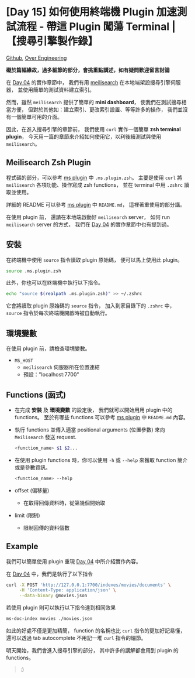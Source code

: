 # [Day 15] 如何使用終端機 Plugin 加速測試流程 - 帶這 Plugin 闖蕩 Terminal |【搜尋引擎製作錄】

[Github], [Over Engineering]

**礙於篇幅緣故，過多細節的部分，會挑重點講述，如有疑問歡迎留言討論**

在 [Day 04] 的實作章節中，
我們有用 [meilisearch] 在本地端架設搜尋引擎伺服器，
並使用簡單的測試資料建立索引。

然而，雖然 `meilisearch` 提供了簡單的 **mini dashboard**，
使我們在測試搜尋相當方便，
但對於其他如：建立索引、更改索引設置、等等許多的操作，
我們並沒有一個簡單可用的介面。

因此，在進入搜尋引擎的章節前，
我們使用 `curl` 實作一個簡單 **zsh terminal plugin**，
今天用一篇的章節來介紹如何使用它，以利後續測試與使用 `meilisearch`。


## Meilisearch Zsh Plugin

程式碼的部分，可以參考 [ms plugin] 中 `.ms.plugin.zsh`。
主要是使用 `curl` 將 `meilisearch` 各項功能、操作寫成 zsh functions，
並在 terminal 中用 `.zshrc` 讀取並使用。

詳細的 README 可以參考 [ms plugin] 中 `README.md`，
這裡著重使用的部分講。

在使用 plugin 前，
還請在本地端啟動好 `meilisearch` server，
如何 run `meilisearch` server 的方式，
我們在 [Day 04] 的實作章節中也有提到過。


## 安裝
在終端機中使用 `source` 指令讀取 plugin 原始碼，
便可以馬上使用此 plugin。
```bash
source .ms.plugin.zsh
```

此外，你也可以在終端機中執行以下指令。
```bash
echo "source $(realpath .ms.plugin.zsh)" >> ~/.zshrc
```
它會將讀取 plugin 原始碼的 `source` 指令，
加入到家目錄下的 `.zshrc` 中，
`source` 指令於每次終端機開啟時被自動執行。


## 環境變數
在使用 plugin 前，請檢查環境變數。
- `MS_HOST`
  - `meilisearch` 伺服器所在位置連結
  - 預設："localhost:7700"


## Functions (函式)
- 在完成 **安裝** 及 **環境變數** 的設定後，
  我們就可以開始用用 plugin 中的 functions。
  至於有哪些 functions 可以參考 [ms plugin] 中 `README.md` 內容。

- 執行 functions 並傳入適當 positional arguments (位置參數) 來向 `Meilisearch` 發送 request.
  ```bash
  <function_name> $1 $2...
  ```

- 在使用 plugin functions 時，你可以使用 `-h` 或 `--help` 來獲取 function 簡介或是參數資訊。
  ```bash
  <function_name> --help
  ```

- offset (偏移量)
  - 在取得回傳資料時，從第幾個開始取

- limit (限制)
  - 限制回傳的資料個數


## Example
我們可以簡單使用 plugin 重現 [Day 04] 中所介紹實作內容。

在 [Day 04] 中，我們是執行了以下指令
```bash
curl -X POST 'http://127.0.0.1:7700/indexes/movies/documents' \
     -H 'Content-Type: application/json' \
     --data-binary @movies.json
```

若使用 plugin 則可以執行以下指令達到相同效果
```bash
ms-doc-index movies ./movies.json
```

如此的好處不僅是更加精簡，
function 的名稱也比 `curl` 指令的更加好記易懂，
還可以透過 tab autocomplete 不用記一堆 `curl` 指令的細節。

明天開始，我們會進入搜尋引擎的部分，
其中許多的講解都會用到 plugin 的 functions。

> :)


[Github]: https://github.com/over-engineering-run
[Over Engineering]: https://over-engineering-frontend.fly.dev/
[Day 04]: https://github.com/over-engineering-run/over-engineering-articles/blob/main/articles/04_what_is_search_engine_III.md
[meilisearch]: https://docs.meilisearch.com/learn/getting_started/quick_start.html
[ms plugin]: https://github.com/over-engineering-run/over-engineering/tree/v0.0.1/plugins
